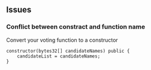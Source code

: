 ## Issues

### Conflict between constract and function name

Convert your voting function to a constructor

```solidity
constructor(bytes32[] candidateNames) public {
    candidateList = candidateNames;
}
```


